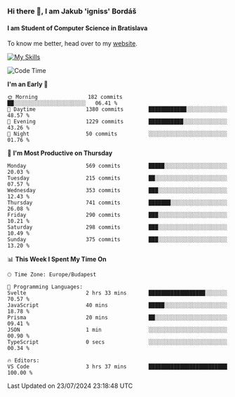 ### Hi there 👋, I am Jakub 'igniss' Bordáš

#### I am Student of Computer Science in Bratislava
To know me better, head over to my [website](https://bordas.sk).

[![My Skills](https://skillicons.dev/icons?i=js,html,css,figma,svelte,java,kotlin,python,postgresql,typescript,nest,nodejs)](https://bordas.sk)


<!--START_SECTION:waka-->
![Code Time](http://img.shields.io/badge/Code%20Time-1%2C489%20hrs%2029%20mins-blue)

**I'm an Early 🐤** 

```text
🌞 Morning                182 commits         ██░░░░░░░░░░░░░░░░░░░░░░░   06.41 % 
🌆 Daytime                1380 commits        ████████████░░░░░░░░░░░░░   48.57 % 
🌃 Evening                1229 commits        ███████████░░░░░░░░░░░░░░   43.26 % 
🌙 Night                  50 commits          ░░░░░░░░░░░░░░░░░░░░░░░░░   01.76 % 
```
📅 **I'm Most Productive on Thursday** 

```text
Monday                   569 commits         █████░░░░░░░░░░░░░░░░░░░░   20.03 % 
Tuesday                  215 commits         ██░░░░░░░░░░░░░░░░░░░░░░░   07.57 % 
Wednesday                353 commits         ███░░░░░░░░░░░░░░░░░░░░░░   12.43 % 
Thursday                 741 commits         ███████░░░░░░░░░░░░░░░░░░   26.08 % 
Friday                   290 commits         ███░░░░░░░░░░░░░░░░░░░░░░   10.21 % 
Saturday                 298 commits         ███░░░░░░░░░░░░░░░░░░░░░░   10.49 % 
Sunday                   375 commits         ███░░░░░░░░░░░░░░░░░░░░░░   13.20 % 
```


📊 **This Week I Spent My Time On** 

```text
🕑︎ Time Zone: Europe/Budapest

💬 Programming Languages: 
Svelte                   2 hrs 33 mins       ██████████████████░░░░░░░   70.57 % 
JavaScript               40 mins             █████░░░░░░░░░░░░░░░░░░░░   18.78 % 
Prisma                   20 mins             ██░░░░░░░░░░░░░░░░░░░░░░░   09.41 % 
JSON                     1 min               ░░░░░░░░░░░░░░░░░░░░░░░░░   00.90 % 
TypeScript               0 secs              ░░░░░░░░░░░░░░░░░░░░░░░░░   00.34 % 

🔥 Editors: 
VS Code                  3 hrs 37 mins       █████████████████████████   100.00 % 
```


 Last Updated on 23/07/2024 23:18:48 UTC
<!--END_SECTION:waka-->
